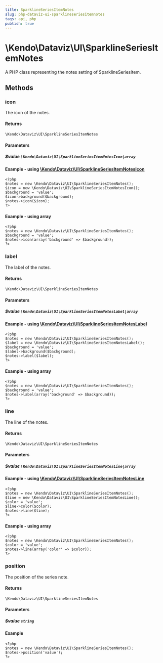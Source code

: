 ```yaml
---
title: SparklineSeriesItemNotes
slug: php-dataviz-ui-sparklineseriesitemnotes
tags: api, php
publish: true
---
```


# \Kendo\Dataviz\UI\SparklineSeriesItemNotes

A PHP class representing the notes setting of SparklineSeriesItem.


## Methods

### icon

The icon of the notes.

#### Returns
`\Kendo\Dataviz\UI\SparklineSeriesItemNotes`

#### Parameters

##### $value `\Kendo\Dataviz\UI\SparklineSeriesItemNotesIcon|array`


#### Example - using [\Kendo\Dataviz\UI\SparklineSeriesItemNotesIcon](/api/wrappers/php/Kendo/Dataviz/UI/SparklineSeriesItemNotesIcon)
    <?php
    $notes = new \Kendo\Dataviz\UI\SparklineSeriesItemNotes();
    $icon = new \Kendo\Dataviz\UI\SparklineSeriesItemNotesIcon();
    $background = 'value';
    $icon->background($background);
    $notes->icon($icon);
    ?>

#### Example - using array

    <?php
    $notes = new \Kendo\Dataviz\UI\SparklineSeriesItemNotes();
    $background = 'value';
    $notes->icon(array('background' => $background));
    ?>

### label

The label of the notes.

#### Returns
`\Kendo\Dataviz\UI\SparklineSeriesItemNotes`

#### Parameters

##### $value `\Kendo\Dataviz\UI\SparklineSeriesItemNotesLabel|array`


#### Example - using [\Kendo\Dataviz\UI\SparklineSeriesItemNotesLabel](/api/wrappers/php/Kendo/Dataviz/UI/SparklineSeriesItemNotesLabel)
    <?php
    $notes = new \Kendo\Dataviz\UI\SparklineSeriesItemNotes();
    $label = new \Kendo\Dataviz\UI\SparklineSeriesItemNotesLabel();
    $background = 'value';
    $label->background($background);
    $notes->label($label);
    ?>

#### Example - using array

    <?php
    $notes = new \Kendo\Dataviz\UI\SparklineSeriesItemNotes();
    $background = 'value';
    $notes->label(array('background' => $background));
    ?>

### line

The line of the notes.

#### Returns
`\Kendo\Dataviz\UI\SparklineSeriesItemNotes`

#### Parameters

##### $value `\Kendo\Dataviz\UI\SparklineSeriesItemNotesLine|array`


#### Example - using [\Kendo\Dataviz\UI\SparklineSeriesItemNotesLine](/api/wrappers/php/Kendo/Dataviz/UI/SparklineSeriesItemNotesLine)
    <?php
    $notes = new \Kendo\Dataviz\UI\SparklineSeriesItemNotes();
    $line = new \Kendo\Dataviz\UI\SparklineSeriesItemNotesLine();
    $color = 'value';
    $line->color($color);
    $notes->line($line);
    ?>

#### Example - using array

    <?php
    $notes = new \Kendo\Dataviz\UI\SparklineSeriesItemNotes();
    $color = 'value';
    $notes->line(array('color' => $color));
    ?>

### position
The position of the series note.

#### Returns
`\Kendo\Dataviz\UI\SparklineSeriesItemNotes`

#### Parameters

##### $value `string`



#### Example 
    <?php
    $notes = new \Kendo\Dataviz\UI\SparklineSeriesItemNotes();
    $notes->position('value');
    ?>


